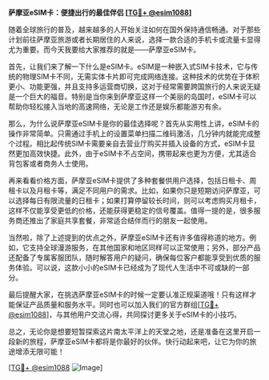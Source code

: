 **萨摩亚eSIM卡：便捷出行的最佳伴侣 [[TG💪+ @esim1088](https://t.me/s/esim1088)]**

随着全球旅行的普及，越来越多的人开始关注如何在国外保持通信畅通。对于那些计划前往萨摩亚旅游或者长期居住的人来说，选择一款合适的手机卡或流量卡显得尤为重要。而今天我要给大家推荐的就是——萨摩亚eSIM卡。

首先，让我们来了解一下什么是eSIM卡。eSIM是一种嵌入式SIM卡技术，它与传统的物理SIM卡不同，无需实体卡片即可完成网络连接。这种技术的优势在于体积更小、功能更强，并且支持多运营商切换，这对于经常需要跨国旅行的人来说无疑是一个巨大的福音。特别是当你来到萨摩亚这样一个美丽的岛国时，eSIM卡可以帮助你轻松接入当地的高速网络，无论是工作还是娱乐都能游刃有余。

那么，为什么说萨摩亚eSIM卡是你的最佳选择呢？首先从实用性上讲，eSIM卡的操作非常简单。只需通过手机上的设置菜单扫描二维码激活，几分钟内就能完成整个过程。相比起传统SIM卡需要亲自去营业厅购买并插入设备的方式，eSIM卡显然更加高效快捷。此外，由于eSIM卡不占空间，携带起来也更为方便，尤其适合背包客或者商务人士使用。

再来看看价格方面，萨摩亚eSIM卡提供了多种套餐供用户选择，包括日租卡、周租卡以及月租卡等，满足不同用户的需求。比如，如果你只是短期访问萨摩亚，可以选择每日有限流量的日租卡；如果打算停留较长时间，则可以考虑购买月租卡，这样不仅能享受更低的价格，还能获得更稳定的信号覆盖。值得一提的是，很多服务商还推出了家庭共享套餐，非常适合结伴而行的朋友一起使用。

当然啦，除了上述提到的优点之外，萨摩亚eSIM卡还有许多值得称道的地方。例如，它支持全球漫游服务，在其他国家和地区同样可以正常使用；另外，部分产品还配备了专属客服团队，随时解答用户的疑问，确保每位客户都能享受到优质的服务体验。可以说，这款小小的eSIM卡已经成为了现代人生活中不可或缺的一部分。

最后提醒大家，在挑选萨摩亚eSIM卡的时候一定要认准正规渠道哦！只有这样才能保证产品质量和服务水平。同时也可以加入我们的官方群组[[TG💪+ @esim1088](https://t.me/s/esim1088)]，与其他用户交流心得，共同探讨更多关于eSIM卡的小技巧。

总之，无论你是想要短暂探索这片南太平洋上的天堂之地，还是准备在这里开启一段新的旅程，萨摩亚eSIM卡都将是你最好的伙伴。快行动起来吧，让它为你的旅途增添无限可能！

[[TG💪+ @esim1088](https://t.me/s/esim1088) ![Image](https://i.postimg.cc/4NQfJmqS/Snipaste-2025-05-13-00-14-12.png)]